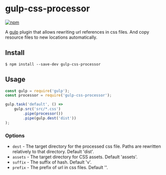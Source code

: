 # gulp-css-processor

[![npm](https://img.shields.io/npm/v/npm.svg)](https://www.npmjs.com/package/gulp-css-processor)

A [gulp](http://gulpjs.com/) plugin that allows rewriting url references in css files. And copy resource files to new locations automatically.

## Install

```
$ npm install --save-dev gulp-css-processor
```

## Usage

```js
const gulp = require('gulp');
const processor = require('gulp-css-processor');

gulp.task('default', () =>
	gulp.src('src/*.css')
		.pipe(processor())
		.pipe(gulp.dest('dist'))
);
```

### Options
- `dest` - The target directory for the processed css file. Paths are rewritten relatively to that directory. Default 'dist'.
- `assets` - The target directory for CSS assets. Default 'assets'.
- `suffix` - The suffix of hash. Default 'v'.
- `prefix` - The prefix of url in css files. Default ''.
